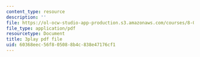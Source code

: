 ```yaml
---
content_type: resource
description: ''
file: https://ol-ocw-studio-app-production.s3.amazonaws.com/courses/8-01sc-classical-mechanics-fall-2016/60368eec56f805088b4c838e47176cf1_WxkwkGEVu-E.pdf
file_type: application/pdf
resourcetype: Document
title: 3play pdf file
uid: 60368eec-56f8-0508-8b4c-838e47176cf1
---
```

